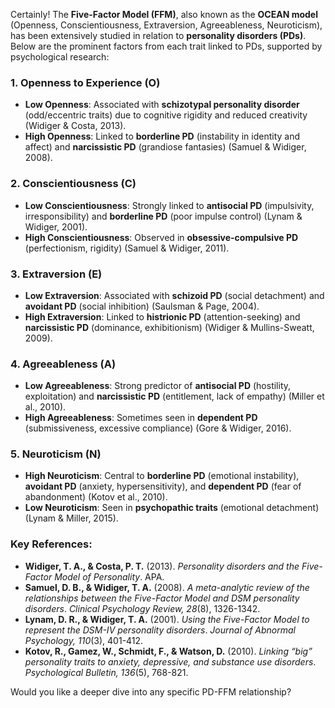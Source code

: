 Certainly! The **Five-Factor Model (FFM)**, also known as the **OCEAN model** (Openness, Conscientiousness, Extraversion, Agreeableness, Neuroticism), has been extensively studied in relation to **personality disorders (PDs)**. Below are the prominent factors from each trait linked to PDs, supported by psychological research:

### **1. Openness to Experience (O)**
- **Low Openness**: Associated with **schizotypal personality disorder** (odd/eccentric traits) due to cognitive rigidity and reduced creativity (Widiger & Costa, 2013).  
- **High Openness**: Linked to **borderline PD** (instability in identity and affect) and **narcissistic PD** (grandiose fantasies) (Samuel & Widiger, 2008).  

### **2. Conscientiousness (C)**
- **Low Conscientiousness**: Strongly linked to **antisocial PD** (impulsivity, irresponsibility) and **borderline PD** (poor impulse control) (Lynam & Widiger, 2001).  
- **High Conscientiousness**: Observed in **obsessive-compulsive PD** (perfectionism, rigidity) (Samuel & Widiger, 2011).  

### **3. Extraversion (E)**
- **Low Extraversion**: Associated with **schizoid PD** (social detachment) and **avoidant PD** (social inhibition) (Saulsman & Page, 2004).  
- **High Extraversion**: Linked to **histrionic PD** (attention-seeking) and **narcissistic PD** (dominance, exhibitionism) (Widiger & Mullins-Sweatt, 2009).  

### **4. Agreeableness (A)**
- **Low Agreeableness**: Strong predictor of **antisocial PD** (hostility, exploitation) and **narcissistic PD** (entitlement, lack of empathy) (Miller et al., 2010).  
- **High Agreeableness**: Sometimes seen in **dependent PD** (submissiveness, excessive compliance) (Gore & Widiger, 2016).  

### **5. Neuroticism (N)**
- **High Neuroticism**: Central to **borderline PD** (emotional instability), **avoidant PD** (anxiety, hypersensitivity), and **dependent PD** (fear of abandonment) (Kotov et al., 2010).  
- **Low Neuroticism**: Seen in **psychopathic traits** (emotional detachment) (Lynam & Miller, 2015).  

### **Key References:**
- **Widiger, T. A., & Costa, P. T.** (2013). *Personality disorders and the Five-Factor Model of Personality*. APA.  
- **Samuel, D. B., & Widiger, T. A.** (2008). *A meta-analytic review of the relationships between the Five-Factor Model and DSM personality disorders*. *Clinical Psychology Review, 28*(8), 1326-1342.  
- **Lynam, D. R., & Widiger, T. A.** (2001). *Using the Five-Factor Model to represent the DSM-IV personality disorders*. *Journal of Abnormal Psychology, 110*(3), 401-412.  
- **Kotov, R., Gamez, W., Schmidt, F., & Watson, D.** (2010). *Linking “big” personality traits to anxiety, depressive, and substance use disorders*. *Psychological Bulletin, 136*(5), 768-821.  

Would you like a deeper dive into any specific PD-FFM relationship?